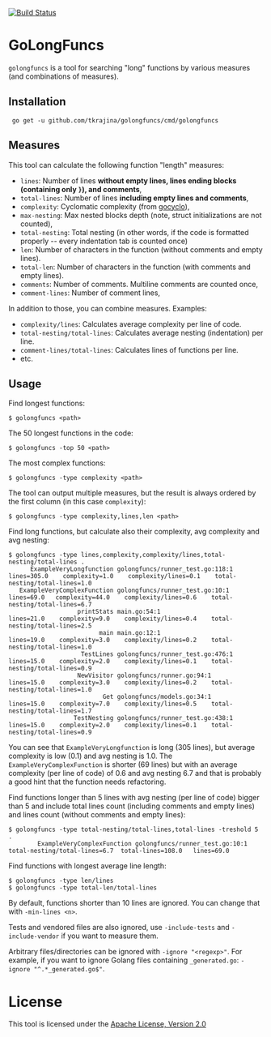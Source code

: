 [![Build Status](https://api.travis-ci.org/tkrajina/golongfuncs)](https://travis-ci.org/tkrajina/golongfuncs)

# GoLongFuncs

`golongfuncs` is a tool for searching "long" functions by various measures (and combinations of measures).

## Installation

     go get -u github.com/tkrajina/golongfuncs/cmd/golongfuncs

## Measures

This tool can calculate the following function "length" measures:

* `lines`: Number of lines **without empty lines, lines ending blocks (containing only `}`), and comments**,
* `total-lines`: Number of lines **including empty lines and comments**,
* `complexity`: Cyclomatic complexity (from [gocyclo](https://github.com/fzipp/gocyclo)),
* `max-nesting`: Max nested blocks depth (note, struct initializations are not counted),
* `total-nesting`: Total nesting (in other words, if the code is formatted properly -- every indentation tab is counted once)
* `len`: Number of characters in the function (without comments and empty lines).
* `total-len`: Number of characters in the function (with comments and empty lines).
* `comments`: Number of comments. Multiline comments are counted once,
* `comment-lines`: Number of comment lines,

In addition to those, you can combine measures. Examples:

* `complexity/lines`: Calculates average complexity per line of code.
* `total-nesting/total-lines`: Calculates average nesting (indentation) per line.
* `comment-lines/total-lines`: Calculates lines of functions per line.
* etc.

## Usage

Find longest functions:

    $ golongfuncs <path>

The 50 longest functions in the code:

    $ golongfuncs -top 50 <path>

The most complex functions:

    $ golongfuncs -type complexity <path>

The tool can output multiple measures, but the result is always ordered by the first column (in this case `complexity`):

    $ golongfuncs -type complexity,lines,len <path>

Find long functions, but calculate also their complexity, avg complexity and avg nesting:

    $ golongfuncs -type lines,complexity,complexity/lines,total-nesting/total-lines .
          ExampleVeryLongfunction golongfuncs/runner_test.go:118:1       lines=305.0    complexity=1.0    complexity/lines=0.1    total-nesting/total-lines=1.0
       ExampleVeryComplexFunction golongfuncs/runner_test.go:10:1         lines=69.0   complexity=44.0    complexity/lines=0.6    total-nesting/total-lines=6.7
                       printStats main.go:54:1                            lines=21.0    complexity=9.0    complexity/lines=0.4    total-nesting/total-lines=2.5
                             main main.go:12:1                            lines=19.0    complexity=3.0    complexity/lines=0.2    total-nesting/total-lines=1.0
                        TestLines golongfuncs/runner_test.go:476:1        lines=15.0    complexity=2.0    complexity/lines=0.1    total-nesting/total-lines=0.9
                       NewVisitor golongfuncs/runner.go:94:1              lines=15.0    complexity=3.0    complexity/lines=0.2    total-nesting/total-lines=1.0
                              Get golongfuncs/models.go:34:1              lines=15.0    complexity=7.0    complexity/lines=0.5    total-nesting/total-lines=1.7
                      TestNesting golongfuncs/runner_test.go:438:1        lines=15.0    complexity=2.0    complexity/lines=0.1    total-nesting/total-lines=0.9

You can see that `ExampleVeryLongfunction` is long (305 lines), but average complexity is low (0.1) and avg nesting is 1.0.
The `ExampleVeryComplexFunction` is shorter (69 lines) but with an average complexity (per line of code) of 0.6 and avg nesting 6.7 and that is probably a good hint that the function needs refactoring.

Find functions longer than 5 lines with avg nesting (per line of code) bigger than 5 and include total lines count (including comments and empty lines) and lines count (without comments and empty lines):

    $ golongfuncs -type total-nesting/total-lines,total-lines -treshold 5 .
            ExampleVeryComplexFunction golongfuncs/runner_test.go:10:1             total-nesting/total-lines=6.7  total-lines=108.0   lines=69.0

Find functions with longest average line length:

    $ golongfuncs -type len/lines
    $ golongfuncs -type total-len/total-lines

By default, functions shorter than 10 lines are ignored. You can change that with `-min-lines <n>`.

Tests and vendored files are also ignored, use `-include-tests` and `-include-vendor` if you want to measure them.

Arbitrary files/directories can be ignored with `-ignore "<regexp>"`. For example, if you want to ignore Golang files containing `_generated.go`: `-ignore "^.*_generated.go$"`.

# License

This tool is licensed under the [Apache License, Version 2.0](http://www.apache.org/licenses/LICENSE-2.0)
